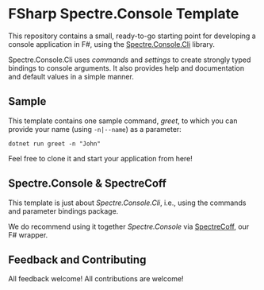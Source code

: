 # FSharp Spectre.Console Template

This repository contains a small, ready-to-go starting point for developing a console application in F#, using the [Spectre.Console.Cli](https://spectreconsole.net/cli/) library.

Spectre.Console.Cli uses _commands_ and _settings_ to create strongly typed bindings to console arguments. 
It also provides help and documentation and default values in a simple manner.

## Sample
This template contains one sample command, _greet_, to which you can provide your name (using `-n|--name`) as a parameter:

```PS
dotnet run greet -n "John"
````

Feel free to clone it and start your application from here!

## Spectre.Console & SpectreCoff
This template is just about _Spectre.Console.Cli_, i.e., using the commands and parameter bindings package.

We do recommend using it together _Spectre.Console_ via [SpectreCoff](https://github.com/EluciusFTW/SpectreCoff), our F# wrapper.

## Feedback and Contributing
All feedback welcome!
All contributions are welcome!

